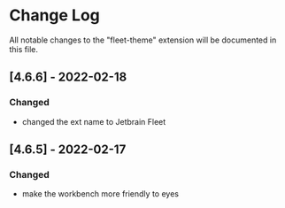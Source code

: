 # Change Log

All notable changes to the "fleet-theme" extension will be documented in this file.

<!-- ## [Unreleased] -->
## [4.6.6] - 2022-02-18

### Changed

- changed the ext name to Jetbrain Fleet

## [4.6.5] - 2022-02-17

### Changed

- make the workbench more friendly to eyes
